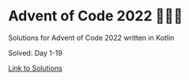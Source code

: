 # Advent of Code 2022 🎄🌟🎅
Solutions for Advent of Code 2022 written in Kotlin

Solved: Day 1-19

[Link to Solutions](https://github.com/patrick-elmquist/Advent-of-Code-2022/tree/main/src/main/kotlin)
